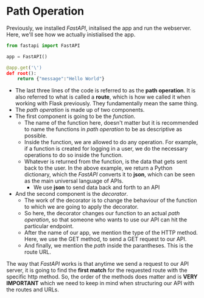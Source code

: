 # Path Operation

Previously, we installed _FastAPI_, initalised the app and run the webserver. Here, we'll see how we actually inistialised the app.
```python
from fastapi import FastAPI

app = FastAPI()

@app.get('\')
def root():
    return {"message":"Hello World"}
```
* The last three lines of the code is referred to as the **path operation**. It is also referred to what is called a **route**, which is how we called it when working with Flask previously. They fundamentally mean the same thing.
* The _path operation_ is made up of two components. 
* The first component is going to be the _function_.
    * The name of the function here, doesn't matter but it is recommended to name the functions in _path operation_ to be as descriptive as possible. 
    * Inside the function, we are allowed to do any operation. For example, if a function is created for logging in a user, we do the necessary operations to do so inside the function. 
    * Whatever is returned from the function, is the data that gets sent back to the user. In the above example, we return a Python dictionary, which the _FastAPI_ converts it to **json**, which can be seen as the main universal language of APIs.
        * We use **json** to send data back and forth to an API 
* And the second component is the _decorator_.
    * The work of the decorator is to change the behaviour of the function to which we are going to apply the decorator.
    * So here, the decorator changes our function to an actual _path operation_, so that someone who wants to use our API can hit the particular endpoint.
    * After the name of our app, we mention the type of the HTTP method. Here, we use the GET method, to send a GET request to our API.
    * And finally, we mention the _path_ inside the parantheses. This is the route URL.

The way that _FastAPI_ works is that anytime we send a request to our API server, it is going to find the **first match** for the requested route with the specific http method. So, the order of the methods does matter and is **VERY IMPORTANT** which we need to keep in mind when structuring our API with the routes and URLs.